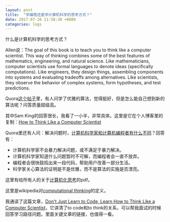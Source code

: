 ```yaml
---
layout: post
title:  "学编程还是学计算机科学的思考方式？"
date: 2017-07-26 11:58:38 +0800
categories: logs
---
```


什么是计算机科学的思考方式？

Allen说：The goal of this book is to teach you to think like a computer scientist. This way of thinking combines some of the best features of mathematics, engineering, and natural science. Like mathematicians, computer scientists use formal languages to denote ideas (specifically computations). Like engineers, they design things, assembling components into systems and evaluating tradeoffs among alternatives. Like scientists, they observe the behavior of complex systems, form hypotheses, and test predictions.

Quora[这个帖子](https://www.quora.com/How-does-one-learn-to-think-like-a-computer-scientist)里，有人问学了优雅的算法，觉得挺好，但是怎么能自己想到新的算法呢？问答质量超级高。

其中Sam King的回答很长，我看了一小半，非常具体。这里是它在个人博客里的复制：[How to Think Like a Computer Scientist](https://samking.org/summer-2013/musings/how-to-think-like-a-computer-scientist)

Quora里还有人问：解决问题时，[计算机科学家和计算机编程者有什么不同](https://www.quora.com/How-does-a-theoretical-computer-scientist-differ-in-the-way-of-thinking-from-a-computer-programmer-while-dealing-with-a-problem)？回答有：

- 计算机科学家不会暴力解决问题，或不满足于暴力解决。
- 计算机科学家知道什么问题暂时不可解，而编程者会一直不放弃。
- 编程者会很快鼓捣出来一段代码，帮助用户改善一部分生活。
- 科学家关心算法的证明是不是优雅，而不是算法的实施是否漂亮。

这里有给所有人的关于[计算机化思考](https://www.cs.cmu.edu/~15110-s13/Wing06-ct.pdf)的pdf。

这里是wikipedia对[computational thinking](https://en.wikipedia.org/wiki/Computational_thinking)的定义。

我通读了这篇文章，[Don't Just Learn to Code, Learn How to Think Like a Computer Scientist](http://lifehacker.com/dont-just-learn-to-code-learn-how-to-think-from-comput-1598683903)，它讲清了to code和to think的关系，可以帮我面试的时候回答学习路径问题。里面关键文章的链接，也值得一看。

